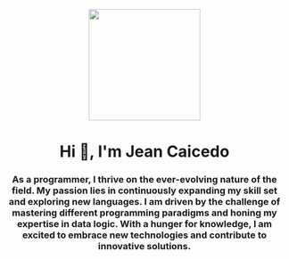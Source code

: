 <div id="header" align="center">
     <img src="https://media4.giphy.com/media/PkD8o1I8w55aE/giphy.gif?cid=ecf05e47oae4wuqndnirjp1fs9jlr5maamb5ofr369cqfyjp&ep=v1_gifs_search&rid=giphy.gif&ct=g" width="200" />
    <h1 align="center">Hi 👋, I'm Jean Caicedo</h1>
    <h3 align="center">As a programmer, I thrive on the ever-evolving nature of the field. My passion lies in continuously expanding my skill set and exploring new languages. I am driven by the challenge of mastering different programming paradigms and honing my expertise in data logic. With a hunger for knowledge, I am excited to embrace new technologies and contribute to innovative solutions.</h3>
</div>
